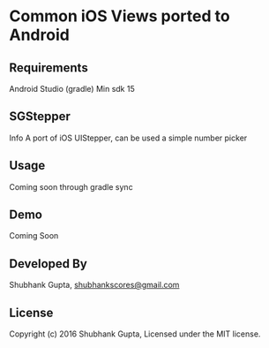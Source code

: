 # Common iOS Views ported to Android

## Requirements
Android Studio (gradle) 
Min sdk 15

## SGStepper

Info
A port of iOS UIStepper, can be used a simple number picker

## Usage

Coming soon through gradle sync

## Demo

Coming Soon


## Developed By

Shubhank Gupta, shubhankscores@gmail.com

## License

Copyright (c) 2016 Shubhank Gupta, Licensed under the MIT license.

